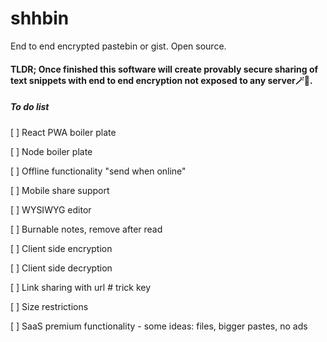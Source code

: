 # shhbin

End to end encrypted pastebin or gist. Open source.

  
  

#### TLDR; Once finished this software will create provably secure sharing of text snippets with end to end encryption not exposed to any server🪄💫.
##### To do list
[ ] React PWA boiler plate

[ ] Node boiler plate

[ ] Offline functionality "send when online"

[ ] Mobile share support

[ ] WYSIWYG editor

[ ] Burnable notes, remove after read

[ ] Client side encryption 

[ ] Client side decryption

[ ] Link sharing with url # trick key

[ ] Size restrictions

[ ] SaaS premium functionality - some ideas: files, bigger pastes, no ads
